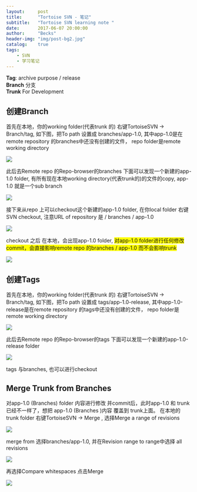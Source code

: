 ```yaml
---
layout:     post
title:      "Tortoise SVN - 笔记"
subtitle:   "Tortoise SVN learning note "
date:       2017-06-07 20:00:00
author:     "Becks"
header-img: "img/post-bg2.jpg"
catalog:    true
tags:
    - SVN
    - 学习笔记
---
```


**Tag**: archive purpose / release <br/>
**Branch** 分支 <br/>
**Trunk** For Development <br/>

## 创建Branch

首先在本地，你的working folder(代表trunk 的) 右键TortoiseSVN ->  Branch/tag, 如下图，把To path 设置成 branches/app-1.0, 其中app-1.0是在remote repository 的branches中还没有创建的文件， repo folder是remote working directory

![](/img/post/SVN/svn1.PNG)

此后去Remote repo 的Repo-browser的branches 下面可以发现一个新建的app-1.0 folder, 有所有现在本地working directory(代表trunk的)的文件的copy, app-1.0 就是一个sub branch

![](/img/post/SVN/svn2.PNG)

接下来从repo 上可以checkout这个新建的app-1.0 folder, 在你local folder 右键 SVN checkout, 注意URL of repository 是 / branches / app-1.0

![](/img/post/SVN/svn3.PNG)

checkout 之后 在本地，会出现app-1.0 folder, <span style="background-color: #FFFF00">对app-1.0 folder进行任何修改commit，会直接影响remote repo 的branches / app-1.0 而不会影响trunk </span>

![](/img/post/SVN/svn4.PNG)

## 创建Tags


首先在本地，你的working folder(代表trunk 的) 右键TortoiseSVN ->  Branch/tag, 如下图，把To path 设置成 tags/app-1.0-release, 其中app-1.0-release是在remote repository 的tags中还没有创建的文件， repo folder是remote working directory

![](/img/post/SVN/tag1.PNG)

此后去Remote repo 的Repo-browser的tags 下面可以发现一个新建的app-1.0-release folder

![](/img/post/SVN/tag2.PNG)

tags 与branches, 也可以进行checkout


## Merge Trunk from Branches

对app-1.0 (Branches) folder 内容进行修改 并commit后，此时app-1.0 和 trunk 已经不一样了，想把 app-1.0 (Branches )内容 覆盖到 trunk上面。 在本地的trunk folder 右键TortoiseSVN ->  Merge , 选择Merge a range of revisions

![](/img/post/SVN/merge1.PNG)

merge from 选择branches/app-1.0, 并在Revision range to range中选择 all revisions


![](/img/post/SVN/merge2.PNG)

再选择Compare whitespaces 点击Merge


![](/img/post/SVN/merge3.PNG)

